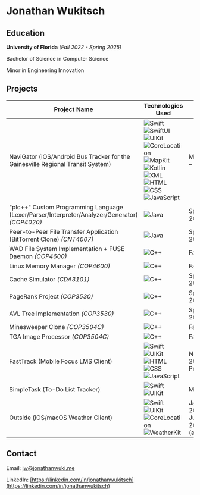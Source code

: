 # Jonathan Wukitsch

## Education
**University of Florida** *(Fall 2022 - Spring 2025)*

Bachelor of Science in Computer Science

Minor in Engineering Innovation

## Projects

| Project Name                                                    | Technologies Used                      | Date Range               |
|-----------------------------------------------------------------|----------------------------------------|--------------------------|
| NaviGator (iOS/Android Bus Tracker for the Gainesville Regional Transit System) |![Swift](https://img.shields.io/badge/Swift-grey) ![SwiftUI](https://img.shields.io/badge/SwiftUI-grey) ![UIKit](https://img.shields.io/badge/UIKit-grey) ![CoreLocation](https://img.shields.io/badge/CoreLocation-grey) ![MapKit](https://img.shields.io/badge/MapKit-grey) ![Kotlin](https://img.shields.io/badge/Kotlin-grey) ![XML](https://img.shields.io/badge/XML-grey) ![HTML](https://img.shields.io/badge/HTML-grey) ![CSS](https://img.shields.io/badge/CSS-grey) ![JavaScript](https://img.shields.io/badge/JavaScript-grey) | May 2023 – Present       |
| "plc++" Custom Programming Language (Lexer/Parser/Interpreter/Analyzer/Generator) _(COP4020)_                                                |![Java](https://img.shields.io/badge/Java-grey)                                        | Spring 2024                 |
| Peer-to-Peer File Transfer Application (BitTorrent Clone) _(CNT4007)_                                                |![Java](https://img.shields.io/badge/Java-grey)                                        | Spring 2024                 |
| WAD File System Implementation + FUSE Daemon _(COP4600)_                                                |![C++](https://img.shields.io/badge/C++-grey)                                        | Fall 2023                 |
| Linux Memory Manager _(COP4600)_                                                |![C++](https://img.shields.io/badge/C++-grey)                                        | Fall 2023                 |
| Cache Simulator _(CDA3101)_                                                |![C++](https://img.shields.io/badge/C++-grey)                                        | Spring 2023                 |
| PageRank Project _(COP3530)_                                                |![C++](https://img.shields.io/badge/C++-grey)                                        | Spring 2023                 |
| AVL Tree Implementation _(COP3530)_                                         |![C++](https://img.shields.io/badge/C++-grey)                                        | Spring 2023                 |
| Minesweeper Clone _(COP3504C)_                                             |![C++](https://img.shields.io/badge/C++-grey)                                        | Fall 2022                 |
| TGA Image Processor _(COP3504C)_                                             |![C++](https://img.shields.io/badge/C++-grey)                                        | Fall 2022                 |
| FastTrack (Mobile Focus LMS Client)                                   |![Swift](https://img.shields.io/badge/Swift-grey) ![UIKit](https://img.shields.io/badge/UIKit-grey) ![HTML](https://img.shields.io/badge/HTML-grey) ![CSS](https://img.shields.io/badge/CSS-grey) ![JavaScript](https://img.shields.io/badge/JavaScript-grey)                                        | November 2019 – Present  |
| SimpleTask (To-Do List Tracker)                                 |![Swift](https://img.shields.io/badge/Swift-grey) ![UIKit](https://img.shields.io/badge/UIKit-grey)                                        | May 2017                 |
| Outside (iOS/macOS Weather Client)                              |![Swift](https://img.shields.io/badge/Swift-grey) ![UIKit](https://img.shields.io/badge/UIKit-grey) ![CoreLocation](https://img.shields.io/badge/CoreLocation-grey) ![WeatherKit](https://img.shields.io/badge/WeatherKit-grey)                                       | January 2016 – June 2023 (acquired) |

## Contact
Email: [jw@jonathanwuki.me](mailto:jw@jonathanwuki.me)

LinkedIn: [https://linkedin.com/in/jonathanwukitsch](https://linkedin.com/in/jonathanwukitsch)
